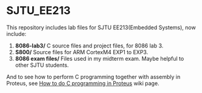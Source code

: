 # SJTU_EE213
This repository includes lab files for SJTU EE213(Embedded Systems), now include:
1. **8086-lab3/**              C source files and project files, for 8086 lab 3. 
2. **S800/**                       Source files for ARM CortexM4 EXP1 to EXP3. 
3. **8086 exam files/**   Files used in my midterm exam. Maybe helpful to other SJTU students.

And to see how to perform C programming together with assembly in Proteus, see [How to do C programming in Proteus](https://github.com/rogerwwww/SJTU_EE213/wiki/How-to-perform-C-programming-in-Proteus-8.5) wiki page.